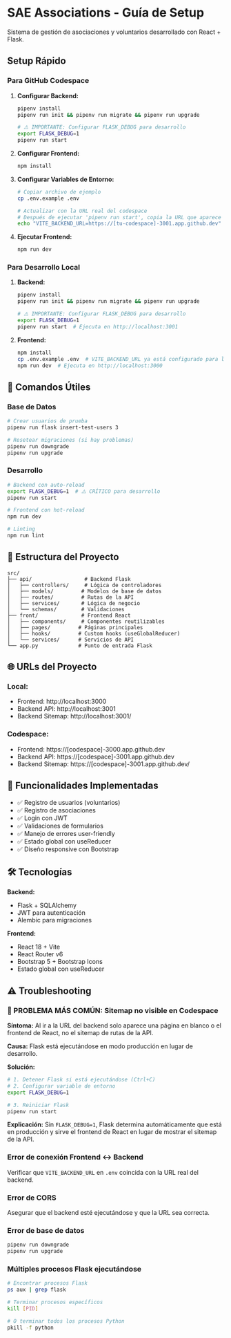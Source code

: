 # SAE Associations - Guía de Setup

Sistema de gestión de asociaciones y voluntarios desarrollado con React + Flask.

## Setup Rápido

### **Para GitHub Codespace**

1. **Configurar Backend:**

   ```bash
   pipenv install
   pipenv run init && pipenv run migrate && pipenv run upgrade

   # ⚠️ IMPORTANTE: Configurar FLASK_DEBUG para desarrollo
   export FLASK_DEBUG=1
   pipenv run start
   ```

2. **Configurar Frontend:**

   ```bash
   npm install
   ```

3. **Configurar Variables de Entorno:**

   ```bash
   # Copiar archivo de ejemplo
   cp .env.example .env

   # Actualizar con la URL real del codespace
   # Después de ejecutar 'pipenv run start', copia la URL que aparece
   echo "VITE_BACKEND_URL=https://[tu-codespace]-3001.app.github.dev" > .env
   ```

4. **Ejecutar Frontend:**
   ```bash
   npm run dev
   ```

### **Para Desarrollo Local**

1. **Backend:**

   ```bash
   pipenv install
   pipenv run init && pipenv run migrate && pipenv run upgrade

   # ⚠️ IMPORTANTE: Configurar FLASK_DEBUG para desarrollo
   export FLASK_DEBUG=1
   pipenv run start  # Ejecuta en http://localhost:3001
   ```

2. **Frontend:**
   ```bash
   npm install
   cp .env.example .env  # VITE_BACKEND_URL ya está configurado para localhost
   npm run dev  # Ejecuta en http://localhost:3000
   ```

## 🔧 Comandos Útiles

### **Base de Datos**

```bash
# Crear usuarios de prueba
pipenv run flask insert-test-users 3

# Resetear migraciones (si hay problemas)
pipenv run downgrade
pipenv run upgrade
```

### **Desarrollo**

```bash
# Backend con auto-reload
export FLASK_DEBUG=1  # ⚠️ CRÍTICO para desarrollo
pipenv run start

# Frontend con hot-reload
npm run dev

# Linting
npm run lint
```

## 📁 Estructura del Proyecto

```
src/
├── api/                 # Backend Flask
│   ├── controllers/     # Lógica de controladores
│   ├── models/         # Modelos de base de datos
│   ├── routes/         # Rutas de la API
│   ├── services/       # Lógica de negocio
│   └── schemas/        # Validaciones
├── front/              # Frontend React
│   ├── components/     # Componentes reutilizables
│   ├── pages/         # Páginas principales
│   ├── hooks/         # Custom hooks (useGlobalReducer)
│   └── services/      # Servicios de API
└── app.py             # Punto de entrada Flask
```

## 🌐 URLs del Proyecto

### **Local:**

- Frontend: http://localhost:3000
- Backend API: http://localhost:3001
- Backend Sitemap: http://localhost:3001/

### **Codespace:**

- Frontend: https://[codespace]-3000.app.github.dev
- Backend API: https://[codespace]-3001.app.github.dev
- Backend Sitemap: https://[codespace]-3001.app.github.dev/

## 🔑 Funcionalidades Implementadas

- ✅ Registro de usuarios (voluntarios)
- ✅ Registro de asociaciones
- ✅ Login con JWT
- ✅ Validaciones de formularios
- ✅ Manejo de errores user-friendly
- ✅ Estado global con useReducer
- ✅ Diseño responsive con Bootstrap

## 🛠️ Tecnologías

**Backend:**

- Flask + SQLAlchemy
- JWT para autenticación
- Alembic para migraciones

**Frontend:**

- React 18 + Vite
- React Router v6
- Bootstrap 5 + Bootstrap Icons
- Estado global con useReducer

## ⚠️ Troubleshooting

### **🚨 PROBLEMA MÁS COMÚN: Sitemap no visible en Codespace**

**Síntoma:** Al ir a la URL del backend solo aparece una página en blanco o el frontend de React, no el sitemap de rutas de la API.

**Causa:** Flask está ejecutándose en modo producción en lugar de desarrollo.

**Solución:**

```bash
# 1. Detener Flask si está ejecutándose (Ctrl+C)
# 2. Configurar variable de entorno
export FLASK_DEBUG=1

# 3. Reiniciar Flask
pipenv run start
```

**Explicación:** Sin `FLASK_DEBUG=1`, Flask determina automáticamente que está en producción y sirve el frontend de React en lugar de mostrar el sitemap de la API.

### **Error de conexión Frontend ↔ Backend**

Verificar que `VITE_BACKEND_URL` en `.env` coincida con la URL real del backend.

### **Error de CORS**

Asegurar que el backend esté ejecutándose y que la URL sea correcta.

### **Error de base de datos**

```bash
pipenv run downgrade
pipenv run upgrade
```

### **Múltiples procesos Flask ejecutándose**

```bash
# Encontrar procesos Flask
ps aux | grep flask

# Terminar procesos específicos
kill [PID]

# O terminar todos los procesos Python
pkill -f python
```
